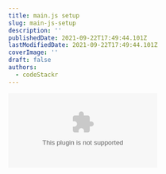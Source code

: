 ```yaml
---
title: main.js setup
slug: main-js-setup
description: ''
publishedDate: 2021-09-22T17:49:44.101Z
lastModifiedDate: 2021-09-22T17:49:44.101Z
coverImage: ''
draft: false
authors:
  - codeStackr
---
```


<Embed
  type="youtube"
  url="https://youtu.be/NFToND6x_nI?t=270"
  title="main.js setup"
/>
